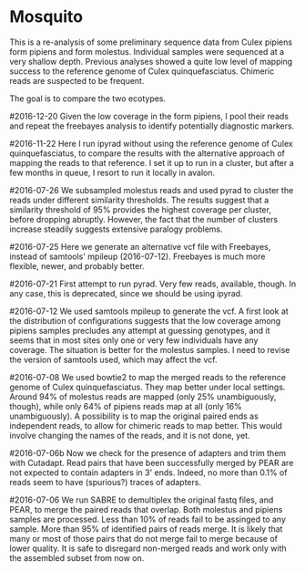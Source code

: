 # Mosquito

This is a re-analysis of some preliminary sequence data from Culex pipiens
form pipiens and form molestus. Individual samples were sequenced at a very
shallow depth. Previous analyses showed a quite low level of mapping success
to the reference genome of Culex quinquefasciatus. Chimeric reads are suspected
to be frequent.

The goal is to compare the two ecotypes.

#2016-12-20
Given the low coverage in the form pipiens, I pool their reads and repeat the
freebayes analysis to identify potentially diagnostic markers.

#2016-11-22
Here I run ipyrad without using the reference genome of Culex quinquefasciatus,
to compare the results with the alternative approach of mapping the reads to that
reference. I set it up to run in a cluster, but after a few months in queue, I
resort to run it locally in avalon.

#2016-07-26
We subsampled molestus reads and used pyrad to cluster the reads under different
similarity thresholds. The results suggest that a similarity threshold of 95%
provides the highest coverage per cluster, before dropping abruptly. However, the
fact that the number of clusters increase steadily suggests extensive paralogy
problems.

#2016-07-25
Here we generate an alternative vcf file with Freebayes, instead of samtools'
mpileup (2016-07-12). Freebayes is much more flexible, newer, and probably better.

#2016-07-21
First attempt to run pyrad. Very few reads, available, though. In any case, this is
deprecated, since we should be using ipyrad.

#2016-07-12
We used samtools mpileup to generate the vcf. A first look at the distribution of
configurations suggests that the low coverage among pipiens samples precludes any
attempt at guessing genotypes, and it seems that in most sites only one or very few
individuals have any coverage. The situation is better for the molestus samples.
I need to revise the version of samtools used, which may affect the vcf.

#2016-07-08
We used bowtie2 to map the merged reads to the reference genome of Culex quinquefasciatus.
They map better under local settings. Around 94% of molestus reads are mapped (only
25% unambiguously, though), while only 64% of pipiens reads map at all (only 16%
unambiguously). A possibility is to map the original paired ends as independent
reads, to allow for chimeric reads to map better. This would involve changing the
names of the reads, and it is not done, yet.

#2016-07-06b
Now we check for the presence of adapters and trim them with Cutadapt. Read pairs
that have been successfully merged by PEAR are not expected to contain adapters
in 3' ends. Indeed, no more than 0.1% of reads seem to have (spurious?) traces of
adapters.

#2016-07-06
We run SABRE to demultiplex the original fastq files, and PEAR, to merge the
paired reads that overlap. Both molestus and pipiens samples are processed. Less
than 10% of reads fail to be assinged to any sample. More than 95% of identified
pairs of reads merge. It is likely that many or most of those pairs that do not
merge fail to merge because of lower quality. It is safe to disregard non-merged
reads and work only with the assembled subset from now on.

